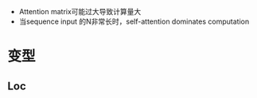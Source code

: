 - Attention matrix可能过大导致计算量大
- 当sequence input 的N非常长时，self-attention dominates computation

# 变型

## Loc